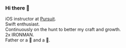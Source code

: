 ### Hi there 👋

iOS instructor at [Pursuit](https://www.pursuit.org).  
Swift enthusiast.  
Continuously on the hunt to better my craft and growth.   
2x IRONMAN.  
Father or a 🐉  and a 🐒.  

<!--
**alexpaul/alexpaul** is a ✨ _special_ ✨ repository because its `README.md` (this file) appears on your GitHub profile.

Here are some ideas to get you started:

- 🔭 I’m currently working on ...
- 🌱 I’m currently learning ...
- 👯 I’m looking to collaborate on ...
- 🤔 I’m looking for help with ...
- 💬 Ask me about ...
- 📫 How to reach me: ...
- 😄 Pronouns: ...
- ⚡ Fun fact: ...
-->
